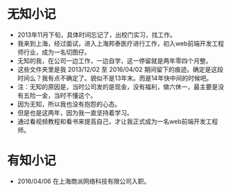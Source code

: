 # 无知小记
* 2013年11月下旬，具体时间忘记了，出校门实习，找工作。
* 我来到上海，经过面试，进入上海邦泰医疗进行工作，初入web前端开发工程师行业，成为一名切图仔。
* 无知的我，在公司一边工作，一边自学，这一停留就是两年零四个月整。
* 这些文件夹里是我 2013/12/02 至 2016/04/02 期间留下的痕迹。确定是这段时间么？我有点不确定了。貌似不是13年末。而是14年快中间的时候吧。
* 注：无知的原因是，当时公司发的是现金，没有福利，做六休一，最主要是没有五险一金，当时不懂这个。
* 因为无知，所以我也没有抱怨的心态。
* 但是也是这两年，因为我一直坚持着学习。
* 通过看视频教程和看书来提高自己，才让我正式成为一名web前端开发工程师。

# 有知小记
* 2016/04/06 在上海商派网络科技有限公司入职。
